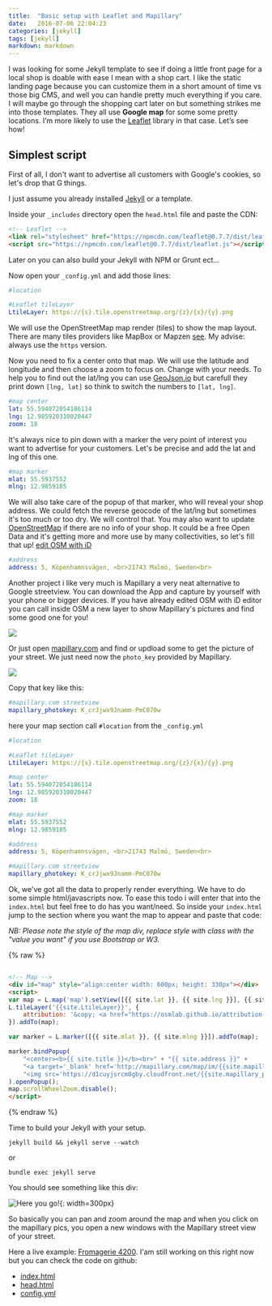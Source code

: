 ```yaml
---
title:  "Basic setup with Leaflet and Mapillary"
date:   2016-07-06 22:04:23
categories: [jekyll]
tags: [jekyll]
markdown: markdown
---
```

I was looking for some Jekyll template to see if doing a little front page for a local shop is doable with ease I mean with a shop cart. I like the static landing page because you can customize them in a short amount of time vs those big CMS, and well you can handle pretty much everything if you care. I will maybe go through the shopping cart later on but something strikes me into those templates. They all use **Google map** for some some pretty locations. I’m more likely to use the <a href='http://leafletjs.com/' target='blank'>Leaflet</a> library in that case. Let’s see how!

## Simplest script

First of all, I don't want to advertise all customers with Google's cookies, so let's drop that G things.

I just assume you already installed <a href='http://jekyllrb.com/' target='blank'>Jekyll</a> or a template.

Inside your `_includes` directory open the `head.html` file and paste the CDN:

```html
<!-- Leaflet -->
<link rel="stylesheet" href="https://npmcdn.com/leaflet@0.7.7/dist/leaflet.css" />
<script src="https://npmcdn.com/leaflet@0.7.7/dist/leaflet.js"></script>
```

Later on you can also build your Jekyll with NPM or Grunt ect...

Now open your `_config.yml` and add those lines:

```yml
#location

#Leaflet tileLayer
LtileLayer: https://{s}.tile.openstreetmap.org/{z}/{x}/{y}.png
```

We will use the OpenStreetMap map render (tiles) to show the map layout. There are many tiles providers like MapBox or Mapzen <a href='http://leaflet-extras.github.io/leaflet-providers/preview/' target='blank'>see</a>. My advise: always use the `https` version.

Now you need to fix a center onto that map. We will use the latitude and longitude and then choose a zoom to focus on. Change with your needs.
To help you to find out the lat/lng you can use <a href='http://geojson.io' target='blank'>GeoJson.io</a> but carefull they print down `[lng, lat]` so think to switch the numbers to `[lat, lng]`.

```yml
#map center
lat: 55.594072054186114
lng: 12.985920310020447
zoom: 18
```

It's always nice to pin down with a marker the very point of interest you want to advertise for your customers. Let's be precise and add the lat and lng of this one.

```yml
#map marker
mlat: 55.5937552
mlng: 12.9859105
```

We will also take care of the popup of that marker, who will reveal your shop address. We could fetch the reverse geocode of the lat/lng but sometimes it's too much or too dry. We will control that. You may also want to update <a href='https://www.openstreetmap.org/' target='blank'>OpenStreetMap</a> if there are no info of your shop. It could be a free Open Data and it's getting more and more use by many collectivities, so let's fill that up! <a href='https://www.openstreetmap.org/login?' target='blank'>edit OSM with iD</a>


```yml
#address
address: 5, Köpenhamnsvägen, <br>21743 Malmö, Sweden<br>
```

Another project i like very much is Mapillary a very neat alternative to Google streetview. You can download the App and capture by yourself with your phone or bigger devices. If you have already edited OSM with iD editor you can call inside OSM a new layer to show Mapillary's pictures and find some good one for you!  

![](../../images/tmp/oms_mapi.png)


Or just open <a href='https://www.mapillary.com' target='blank'>mapillary.com</a> and find or updload some to get the picture of your street. We just need now the `photo_key` provided by Mapillary.

![](../../images/tmp/mapillary.png)

Copy that key like this:

```yml
#mapillary.com streetview
mapillary_photokey: K_crJjwx9Jnamm-PmC070w
```

here your map section call `#location` from the `_config.yml`

```yml
#location

#Leaflet tileLayer
LtileLayer: https://{s}.tile.openstreetmap.org/{z}/{x}/{y}.png

#map center
lat: 55.594072054186114
lng: 12.985920310020447
zoom: 18

#map marker
mlat: 55.5937552
mlng: 12.9859105

#address
address: 5, Köpenhamnsvägen, <br>21743 Malmö, Sweden<br>

#mapillary.com streetview
mapillary_photokey: K_crJjwx9Jnamm-PmC070w
```

Ok, we've got all the data to properly render everything. We have to do some simple html/javascripts now. To ease this todo i will enter that into the `index.html` but feel free to do has you want/need. So inside your `index.html` jump to the section where you want the map to appear and paste that code:

*NB: Please note the style of the map div, replace style with class with the "value you want" if you use Bootstrap or W3.*

{% raw %}
```html

<!-- Map -->
<div id="map" style="align:center width: 600px; height: 330px"></div>
<script>
var map = L.map('map').setView([{{ site.lat }}, {{ site.lng }}], {{ site.zoom }});
L.tileLayer('{{site.LtileLayer}}', {
	attribution: '&copy; <a href="https://osmlab.github.io/attribution-mark/copyright/?name={{ site.title }}">OpenStreetMap</a> contributors'
}).addTo(map);

var marker = L.marker([{{ site.mlat }}, {{ site.mlng }}]).addTo(map);

marker.bindPopup(
	"<center><b>{{ site.title }}</b><br>" + "{{ site.address }}" +
	"<a target='_blank' href='http://mapillary.com/map/im/{{site.mapillary_photokey}}'>" +
	"<img src='https://d1cuyjsrcm0gby.cloudfront.net/{{site.mapillary_photokey}}/thumb-2048.jpg'  alt='street view' height='180' width='180'></a></center>"
).openPopup();
map.scrollWheelZoom.disable();
</script>
```
{% endraw %}

Time to build your Jekyll with your setup.

```shell
jekyll build && jekyll serve --watch
```
or

```shell
bundle exec jekyll serve
```

You should see something like this div:

![](../../images/tmp/lmj_combo.png "Here you go!"){: width=300px}

So basically you can pan and zoom around the map and when you click on the mapillary pics, you open a new windows with the Mapillary street view of your street.

Here a live example: <a href="https://fitbounds.github.io/fbcheesy42/" target="blank">Fromagerie 4200</a>. I'am still working on this right now but you can check the code on github:

* <a href="https://github.com/fitBounds/fbcheesy42/blob/master/index.html#L109" target="blank">index.html</a>
* <a href="https://github.com/fitBounds/fbcheesy42/blob/master/_includes/head.html#L19" target="blank">head.html</a>
* <a href="https://github.com/fitBounds/fbcheesy42/blob/master/_config.yml#L42" target="blank">config.yml</a>
